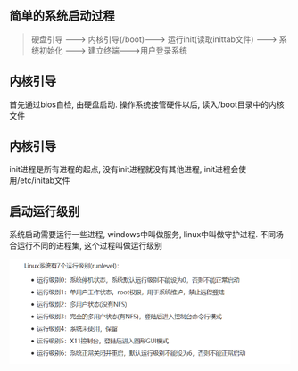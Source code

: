 ## 简单的系统启动过程

> 硬盘引导 –--> 内核引导(/boot)–--> 运行init(读取inittab文件) ---> 系统初始化 ---> 建立终端--->用户登录系统

## 内核引导

首先通过bios自检, 由硬盘启动. 操作系统接管硬件以后, 读入/boot目录中的内核文件

## 内核引导

init进程是所有进程的起点, 没有init进程就没有其他进程, init进程会使用/etc/initab文件

## 启动运行级别

系统启动需要运行一些进程, windows中叫做服务, linux中叫做守护进程. 不同场合运行不同的进程集, 这个过程叫做运行级别

![1560908149493](assets/1560908149493.png)